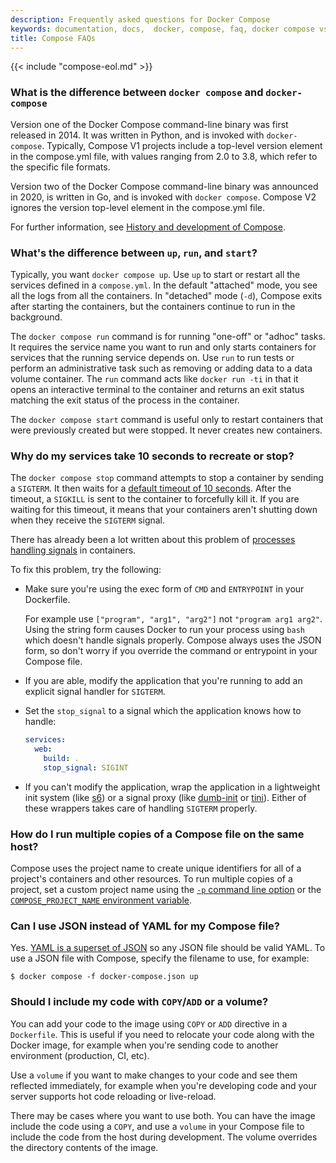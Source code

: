 ```yaml
---
description: Frequently asked questions for Docker Compose
keywords: documentation, docs,  docker, compose, faq, docker compose vs docker-compose
title: Compose FAQs
---
```


{{< include "compose-eol.md" >}}

### What is the difference between `docker compose` and `docker-compose`

Version one of the Docker Compose command-line binary was first released in 2014. It was written in Python, and is invoked with `docker-compose`. Typically, Compose V1 projects include a top-level version element in the compose.yml file, with values ranging from 2.0 to 3.8, which refer to the specific file formats.

Version two of the Docker Compose command-line binary was announced in 2020, is written in Go, and is invoked with `docker compose`. Compose V2 ignores the version top-level element in the compose.yml file.

For further information, see [History and development of Compose](intro/history.md).

### What's the difference between `up`, `run`, and `start`?

Typically, you want `docker compose up`. Use `up` to start or restart all the
services defined in a `compose.yml`. In the default "attached"
mode, you see all the logs from all the containers. In "detached" mode (`-d`),
Compose exits after starting the containers, but the containers continue to run
in the background.

The `docker compose run` command is for running "one-off" or "adhoc" tasks. It
requires the service name you want to run and only starts containers for services
that the running service depends on. Use `run` to run tests or perform
an administrative task such as removing or adding data to a data volume
container. The `run` command acts like `docker run -ti` in that it opens an
interactive terminal to the container and returns an exit status matching the
exit status of the process in the container.

The `docker compose start` command is useful only to restart containers
that were previously created but were stopped. It never creates new
containers.

### Why do my services take 10 seconds to recreate or stop?

The `docker compose stop` command attempts to stop a container by sending a `SIGTERM`. It then waits
for a [default timeout of 10 seconds](../reference/cli/docker/compose/stop.md). After the timeout,
a `SIGKILL` is sent to the container to forcefully kill it. If you
are waiting for this timeout, it means that your containers aren't shutting down
when they receive the `SIGTERM` signal.

There has already been a lot written about this problem of
[processes handling signals](https://medium.com/@gchudnov/trapping-signals-in-docker-containers-7a57fdda7d86)
in containers.

To fix this problem, try the following:

- Make sure you're using the exec form of `CMD` and `ENTRYPOINT`
in your Dockerfile.

  For example use `["program", "arg1", "arg2"]` not `"program arg1 arg2"`.
  Using the string form causes Docker to run your process using `bash` which
  doesn't handle signals properly. Compose always uses the JSON form, so don't
  worry if you override the command or entrypoint in your Compose file.

- If you are able, modify the application that you're running to
add an explicit signal handler for `SIGTERM`.

- Set the `stop_signal` to a signal which the application knows how to handle:

  ```yaml
  services:
    web:
      build: .
      stop_signal: SIGINT
  ```

- If you can't modify the application, wrap the application in a lightweight init
system (like [s6](https://skarnet.org/software/s6/)) or a signal proxy (like
[dumb-init](https://github.com/Yelp/dumb-init) or
[tini](https://github.com/krallin/tini)).  Either of these wrappers takes care of
handling `SIGTERM` properly.

### How do I run multiple copies of a Compose file on the same host?

Compose uses the project name to create unique identifiers for all of a
project's containers and other resources. To run multiple copies of a project,
set a custom project name using the [`-p` command line option](reference/index.md)
or the [`COMPOSE_PROJECT_NAME` environment variable](environment-variables/envvars.md#compose_project_name).

### Can I use JSON instead of YAML for my Compose file?

Yes. [YAML is a superset of JSON](https://stackoverflow.com/a/1729545/444646) so
any JSON file should be valid YAML. To use a JSON file with Compose,
specify the filename to use, for example:

```console
$ docker compose -f docker-compose.json up
```

### Should I include my code with `COPY`/`ADD` or a volume?

You can add your code to the image using `COPY` or `ADD` directive in a
`Dockerfile`.  This is useful if you need to relocate your code along with the
Docker image, for example when you're sending code to another environment
(production, CI, etc).

Use a `volume` if you want to make changes to your code and see them
reflected immediately, for example when you're developing code and your server
supports hot code reloading or live-reload.

There may be cases where you want to use both. You can have the image
include the code using a `COPY`, and use a `volume` in your Compose file to
include the code from the host during development. The volume overrides
the directory contents of the image.